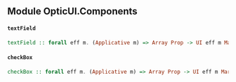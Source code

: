 ## Module OpticUI.Components

#### `textField`

``` purescript
textField :: forall eff m. (Applicative m) => Array Prop -> UI eff m Markup String String
```

#### `checkBox`

``` purescript
checkBox :: forall eff m. (Applicative m) => Array Prop -> UI eff m Markup Boolean Boolean
```


